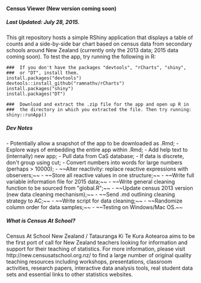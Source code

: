<h4> Census Viewer (New version coming soon)</h4>
<h5> Last Updated: July 28, 2015. </h5>

This git repository hosts a simple RShiny application that displays a table of counts and a side-by-side bar chart based on census data from secondary schools around New Zealand (currently only the 2013 data; 2015 data coming soon). To test the app, try running the following in R:

```{r}
###  If you don't have the packages "devtools", "rCharts", "shiny",
###  or "DT", install them.
install.packages("devtools")
devtools::install_github("ramnathv/rCharts")
install.packages("shiny")
install.packages("DT")

###  Download and extract the .zip file for the app and open up R in
###  the directory in which you extracted the file. Then try running:
shiny::runApp()
```
<h5> Dev Notes </h5>
- Potentially allow a snapshot of the app to be downloaded as .Rmd;
- Explore ways of embedding the entire app within .Rmd;
- Add help text to (internally) new app;
- Pull data from CaS database;
- If data is discrete, don't group using cut;
- Convert numbers into words for large numbers (perhaps > 10000);
- ~~Alter reactivity: replace reactive expressions with observers;~~
- ~~Store all reactive values in one structure;~~
- ~~Write full variable information file for 2015 data;~~
- ~~Write general cleaning function to be sourced from "global.R";~~
- ~~Update census 2013 version (new data cleaning mechanism);~~
- ~~Send .md outlining cleaning strategy to AC;~~
- ~~Write script for data cleaning;~~
- ~~Randomize column order for data samples;~~
- ~~Testing on Windows/Mac OS.~~

<h5> What is Census At School? </h5>
Census At School New Zealand / Tatauranga Ki Te Kura Aotearoa aims to be the first port of call for New Zealand teachers looking for information and support for their teaching of statistics. For more information, please visit  http://new.censusatschool.org.nz/ to find a large number of original quality teaching resources including workshops, presentations, classroom activities, research papers, interactive data analysis tools, real student data sets and essential links to other statistics websites. 
